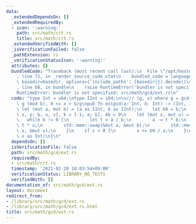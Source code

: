 ```yaml
---
data:
  _extendedDependsOn: []
  _extendedRequiredBy:
  - icon: ':warning:'
    path: src/math/crt.rs
    title: src/math/crt.rs
  _extendedVerifiedWith: []
  _isVerificationFailed: false
  _pathExtension: rs
  _verificationStatusIcon: ':warning:'
  attributes: {}
  bundledCode: "Traceback (most recent call last):\n  File \"/opt/hostedtoolcache/Python/3.9.2/x64/lib/python3.9/site-packages/onlinejudge_verify/documentation/build.py\"\
    , line 71, in _render_source_code_stat\n    bundled_code = language.bundle(stat.path,\
    \ basedir=basedir, options={'include_paths': [basedir]}).decode()\n  File \"/opt/hostedtoolcache/Python/3.9.2/x64/lib/python3.9/site-packages/onlinejudge_verify/languages/user_defined.py\"\
    , line 68, in bundle\n    raise RuntimeError('bundler is not specified: {}'.format(path.as_posix()))\n\
    RuntimeError: bundler is not specified: src/math/gcd/ext.rs\n"
  code: "type Int = u64;\ntype IInt = i64;\n\n/// (g, x) where g = gcd(a, b), ax =\
    \ g (mod b), 0 <= x < b/g\npub fn extgcd(a: Int, b: Int) -> (Int, Int) {\n   \
    \ let (mut a, mut b) = (a as IInt, b as IInt);\n    let b0 = b;\n    // A = [a,\
    \ x, y; b, u, v], k = [-1; a; b], Ak = 0\n    let (mut x, mut u) = (1, 0);\n \
    \   while b != 0 {\n        let t = a / b;\n        a -= t * b;\n        x -=\
    \ t * u;\n        std::mem::swap(&mut a, &mut b);\n        std::mem::swap(&mut\
    \ x, &mut u);\n    }\n    if x < 0 {\n        x += b0 / a;\n    }\n    (a as Int,\
    \ x as Int)\n}\n"
  dependsOn: []
  isVerificationFile: false
  path: src/math/gcd/ext.rs
  requiredBy:
  - src/math/crt.rs
  timestamp: '2021-02-28 10:03:54+09:00'
  verificationStatus: LIBRARY_NO_TESTS
  verifiedWith: []
documentation_of: src/math/gcd/ext.rs
layout: document
redirect_from:
- /library/src/math/gcd/ext.rs
- /library/src/math/gcd/ext.rs.html
title: src/math/gcd/ext.rs
---
```

